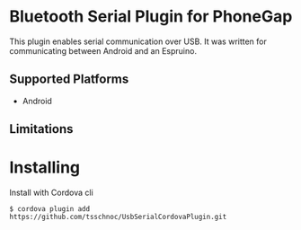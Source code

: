 # Bluetooth Serial Plugin for PhoneGap

This plugin enables serial communication over USB. It was written for communicating between Android and an Espruino.


## Supported Platforms

* Android

## Limitations


# Installing 

Install with Cordova cli

    $ cordova plugin add https://github.com/tsschnoc/UsbSerialCordovaPlugin.git

